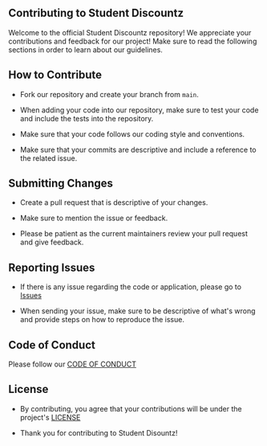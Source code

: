 ## Contributing to Student Discountz

Welcome to the official Student Discountz repository! We appreciate your contributions and feedback for our project! Make sure to read the following sections in order to learn about our guidelines.

## How to Contribute

- Fork our repository and create your branch from `main`.
  
- When adding your code into our repository, make sure to test your code and include the tests into the repository.
  
- Make sure that your code follows our coding style and conventions.

- Make sure that your commits are descriptive and include a reference to the related issue.

## Submitting Changes

- Create a pull request that is descriptive of your changes.
  
- Make sure to mention the issue or feedback.
  
- Please be patient as the current maintainers review your pull request and give feedback.

## Reporting Issues

- If there is any issue regarding the code or application, please go to [Issues](https://github.com/aaronr7734/team-8-project/issues)
  
- When sending your issue, make sure to be descriptive of what's wrong and provide steps on how to reproduce the issue.

## Code of Conduct

Please follow our [CODE OF CONDUCT](https://github.com/aaronr7734/team-8-project/blob/main/CODE_OF_CONDUCT)

## License

- By contributing, you agree that your contributions will be under the project's [LICENSE](https://github.com/aaronr7734/team-8-project/blob/main/LICENSE)

- Thank you for contributing to Student Disountz!
